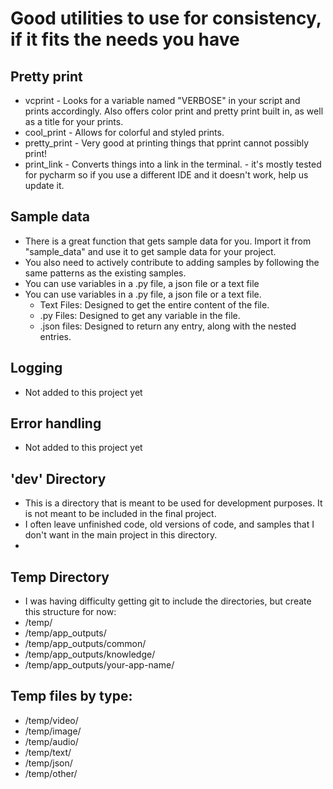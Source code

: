 # Good utilities to use for consistency, if it fits the needs you have

## Pretty print

- vcprint - Looks for a variable named "VERBOSE" in your script and prints accordingly. Also offers color print and pretty print built in, as well as a title for your prints.
- cool_print - Allows for colorful and styled prints.
- pretty_print - Very good at printing things that pprint cannot possibly print!
- print_link - Converts things into a link in the terminal. - it's mostly tested for pycharm so if you use a different IDE and it doesn't work, help us update it.

## Sample data
- There is a great function that gets sample data for you. Import it from "sample_data" and use it to get sample data for your project.
- You also need to actively contribute to adding samples by following the same patterns as the existing samples.
- You can use variables in a .py file, a json file or a text file
- You can use variables in a .py file, a json file or a text file.
    - Text Files: Designed to get the entire content of the file.
    - .py Files: Designed to get any variable in the file.
    - .json files: Designed to return any entry, along with the nested entries.

## Logging
- Not added to this project yet

## Error handling
- Not added to this project yet

## 'dev' Directory
- This is a directory that is meant to be used for development purposes. It is not meant to be included in the final project.
- I often leave unfinished code, old versions of code, and samples that I don't want in the main project in this directory.
- 

## Temp Directory
- I was having difficulty getting git to include the directories, but create this structure for now:
- /temp/
- /temp/app_outputs/
- /temp/app_outputs/common/
- /temp/app_outputs/knowledge/
- /temp/app_outputs/your-app-name/

## Temp files by type:
- /temp/video/
- /temp/image/
- /temp/audio/
- /temp/text/
- /temp/json/
- /temp/other/

